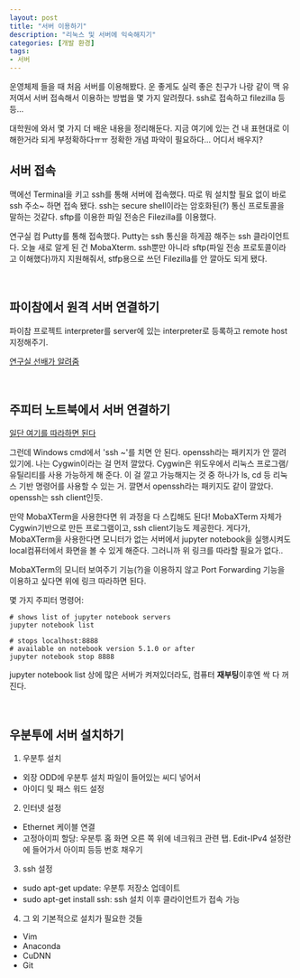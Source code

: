 ```yaml
---
layout: post
title: "서버 이용하기"
description: "리눅스 및 서버에 익숙해지기"
categories: [개발 환경]
tags:
- 서버
---
```


운영체제 들을 때 처음 서버를 이용해봤다. 운 좋게도 실력 좋은 친구가 나랑 같이 맥 유저여서 서버 접속해서 이용하는 방법을 몇 가지 알려줬다. ssh로 접속하고 filezilla 등등...

대학원에 와서 몇 가지 더 배운 내용을 정리해둔다. 지금 여기에 있는 건 내 표현대로 이해한거라 되게 부정확하다ㅠㅠ 정확한 개념 파악이 필요하다… 어디서 배우지?



## 서버 접속

맥에선 Terminal을 키고 ssh를 통해 서버에 접속했다. 따로 뭐 설치할 필요 없이 바로 ssh 주소~ 하면 접속 됐다. ssh는 secure shell이라는 암호화된(?) 통신 프로토콜을 말하는 것같다. sftp를 이용한 파일 전송은 Filezilla를 이용했다.

연구실 컴 Putty를 통해 접속했다. Putty는 ssh 통신을 하게끔 해주는 ssh 클라이언트다. 오늘 새로 알게 된 건 MobaXterm. ssh뿐만 아니라 sftp(파일 전송 프로토콜이라고 이해했다)까지 지원해줘서, stfp용으로 쓰던 Filezilla를 안 깔아도 되게 됐다. 

<br>

## 파이참에서 원격 서버 연결하기

파이참 프로젝트 interpreter를 server에 있는 interpreter로 등록하고 remote host지정해주기.

[연구실 선배가 알려줌](http://pytogether.tistory.com/1)

<br>

## 주피터 노트북에서 서버 연결하기

[일단 여기를 따라하면 된다](https://coderwall.com/p/ohk6cg/remote-access-to-ipython-notebooks-via-ssh)

그런데 Windows cmd에서 'ssh ~'를 치면 안 된다. openssh라는 패키지가 안 깔려 있기에. 나는 Cygwin이라는 걸 먼저 깔았다. Cygwin은 위도우에서 리눅스 프로그램/유틸리티를 사용 가능하게 해 준다. 이 걸 깔고 가능해지는 것 중 하나가 ls, cd 등 리눅스 기반 명령어를 사용할 수 있는 거. 깔면서 openssh라는 패키지도 같이 깔았다. openssh는 ssh client인듯.

만약 MobaXTerm을 사용한다면 위 과정을 다 스킵해도 된다! MobaXTerm 자체가 Cygwin기반으로 만든 프로그램이고, ssh client기능도 제공한다. 게다가, MobaXTerm을 사용한다면 모니터가 없는 서버에서 jupyter notebook을 실행시켜도 local컴퓨터에서 화면을 볼 수 있게 해준다. 그러니까 위 링크를 따라할 필요가 없다..

MobaXTerm의 모니터 보여주기 기능(?)을 이용하지 않고 Port Forwarding 기능을 이용하고 싶다면 위에 링크 따라하면 된다.

몇 가지 주피터 명령어:

```
# shows list of jupyter notebook servers
jupyter notebook list

# stops localhost:8888
# available on notebook version 5.1.0 or after
jupyter notebook stop 8888
```

jupyter notebook list 상에 많은 서버가 켜져있더라도, 컴퓨터 **재부팅**이후엔 싹 다 꺼진다. 

<br>

## 우분투에 서버 설치하기

1. 우분투 설치

- 외장 ODD에 우분투 설치 파일이 들어있는 씨디 넣어서
- 아이디 및 패스 워드 설정

2. 인터넷 설정

- Ethernet 케이블 연결
- 고정아이피 할당: 우분투 홈 화면 오른 쪽 위에 네크워크 관련 탭. Edit-IPv4 설정란에 들어가서 아이피 등등 번호 채우기

3. ssh 설정

- sudo apt-get update: 우분투 저장소 업데이트
- sudo apt-get install ssh: ssh 설치 이후 클라이언트가 접속 가능

4. 그 외 기본적으로 설치가 필요한 것들

- Vim
- Anaconda
- CuDNN
- Git





### 

